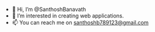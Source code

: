- 👋 Hi, I’m @SanthoshBanavath
- 👀 I’m interested in creating web applications.
- 📫 You can reach me on santhoshb789123@gmail.com

<!---
SanthoshBanavath/SanthoshBanavath is a ✨ special ✨ repository because its `README.md` (this file) appears on your GitHub profile.
You can click the Preview link to take a look at your changes.
--->
